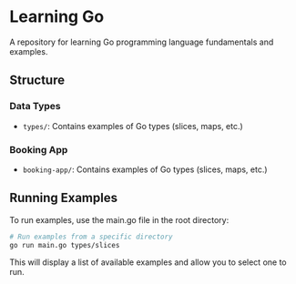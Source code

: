 # Learning Go

A repository for learning Go programming language fundamentals and examples.

## Structure

### Data Types

- `types/`: Contains examples of Go types (slices, maps, etc.)

### Booking App

- `booking-app/`: Contains examples of Go types (slices, maps, etc.)

## Running Examples

To run examples, use the main.go file in the root directory:

```bash
# Run examples from a specific directory
go run main.go types/slices
```

This will display a list of available examples and allow you to select one to run.
